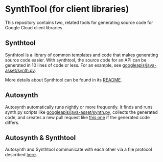 # SynthTool (for client libraries)

This repository contains two, related tools for generating source code for
Google Cloud client libraries.

## Synthtool

Synthtool is a library of common templates and code that makes generating
source code easier.  With synthtool, the source code for an API can be generated
in 10 lines of code or less.  For an example, see 
[googleapis/java-asset/synth.py](https://github.com/googleapis/java-asset/blob/master/synth.py).

More details about Synthtool can be found in its [README](./synthtool/README.md).

## Autosynth

Autosynth automatically runs nightly or more frequently.  It finds and runs
synth.py scripts like
[googleapis/java-asset/synth.py](https://github.com/googleapis/java-asset/blob/master/synth.py),
collects the generated code, and creates a new pull request like
[this one](https://github.com/googleapis/java-asset/pull/180) if the generated
code differs.

## Autosynth & Synthtool

Autosynth and Synthtool communicate with each other via a file protocol
described [here](./synthtool/protos/README.md).
